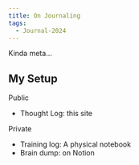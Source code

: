 ```yaml
---
title: On Journaling
tags:
  - Journal-2024
---
```

Kinda meta...

## My Setup
Public
- Thought Log: this site

Private
- Training log: A physical notebook 
- Brain dump: on Notion

